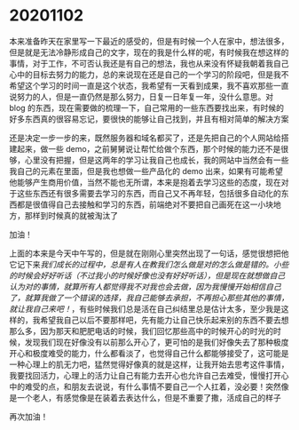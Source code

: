# 20201102

本来准备昨天在家里写一下最近的感受的，但是有时候一个人在家中，想法很多，但是就是无法冷静形成自己的文字，现在的我是什么样的呢，有时候我在想这样的事情，对于工作，不可否认我还是有自己的想法，我也从来没有怀疑我朝着我自己心中的目标去努力的能力，总的来说现在还是自己的一个学习的阶段吧，但是我不希望这个学习的时间一直是这个状态，我希望有一天看到成果，我不喜欢那些一直说努力的人，但是一直仍然是那么努力，日复一日年复一年，没什么意思。对 blog 的东西，现在需要做的梳理一下，自己常用的一些东西要找出来，有时候的好多东西真的很容易忘记，要很快的能够让自己找到，并且有相对简单的解决方案

还是决定一步一步的来，既然服务器和域名都买了，还是先把自己的个人网站给搭建起来，做一些 demo，之前舅舅说让帮忙给做个东西，那个时候的能力还不是很够，心里没有把握，但是这两年的学习让我自己也成长，我的网站中当然会有一些我自己的元素在里面，但是我也想做一些产品化的 demo 出来，如果有可能希望他能够产生商用价值，当然不能也无所谓，本来是抱着去学习这些的态度，现在对于这些东西还有很多需要去学习的东西，而自己又不再年轻，包括很多自动化的东西都是很值得自己去接触和学习的东西，前端绝对不要把自己画死在这一小块地方，那样到时候真的就被淘汰了

加油！

上面的本来是今天中午写的，但是就在刚刚心里突然出现了一句话，感觉很想把他它记下来*我们成长的过程中，总是有人在教我们怎么做是对的怎么做是错的。小些的时候会好好听话（不过我小的时候好像也没有好好听话），但是现在就想做自己认为对的事情，就算所有人都觉得我不对我也会去做，因为我慢慢开始相信自己了，就算我做了一个错误的选择，我自己能够去承担，不再担心那些其他的事情，就让我自己来吧！*，有些时候我们总是活在自己纠结里总是估计太多，至少我是这样的，我希望我自己以后不要那样吧，先有能力让自己快乐起来别的东西不要去想那么多，因为那天和肥肥电话的时候，我们回忆那些高中的时候开心的时光的时候，发现我们现在好像没有以前那么开心了，更可怕的是我们好像失去了那种极度开心和极度难受的能力，什么都看淡了，也觉得自己什么都能够接受了，这可能是一种心理上的肌无力吧，猛然觉得好像真的就是这样，让我开始去思考这件事情，我要找回活力，心理上的活力让自己有能力去开心也允许自己去难受，慢慢打开心中的难受的点，和朋友去说说，有什么事情不要自己一个人扛着，没必要！突然像是一个老人，有感觉像是在装着去表达什么，但是不重要了撒，活成自己的样子

再次加油！




